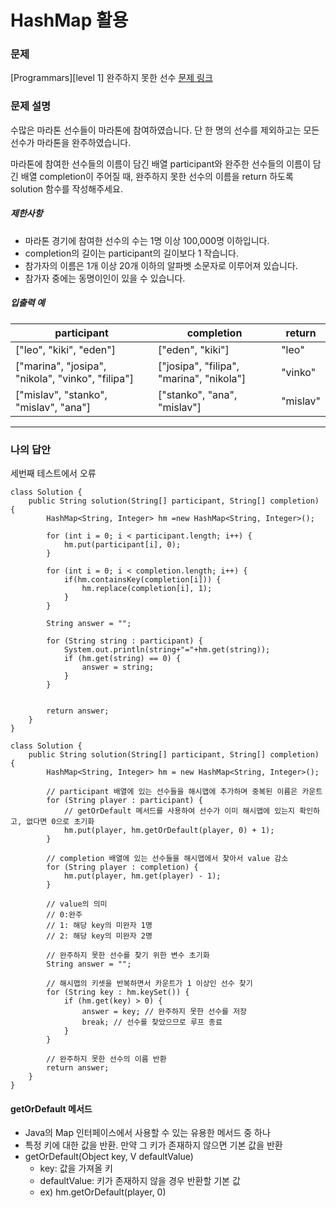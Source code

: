 # HashMap 활용

### 문제
[Programmars][level 1] 완주하지 못한 선수 [문제 링크](https://school.programmers.co.kr/learn/courses/30/lessons/42576) 

### 문제 설명

<p>수많은 마라톤 선수들이 마라톤에 참여하였습니다. 단 한 명의 선수를 제외하고는 모든 선수가 마라톤을 완주하였습니다.</p>

<p>마라톤에 참여한 선수들의 이름이 담긴 배열 participant와 완주한 선수들의 이름이 담긴 배열 completion이 주어질 때, 완주하지 못한 선수의 이름을 return 하도록 solution 함수를 작성해주세요.</p>

<h5>제한사항</h5>

<ul>
<li>마라톤 경기에 참여한 선수의 수는 1명 이상 100,000명 이하입니다.</li>
<li>completion의 길이는 participant의 길이보다 1 작습니다.</li>
<li>참가자의 이름은 1개 이상 20개 이하의 알파벳 소문자로 이루어져 있습니다.</li>
<li>참가자 중에는 동명이인이 있을 수 있습니다.</li>
</ul>

<h5>입출력 예</h5>
<table class="table">
        <thead><tr>
<th>participant</th>
<th>completion</th>
<th>return</th>
</tr>
</thead>
        <tbody><tr>
<td>["leo", "kiki", "eden"]</td>
<td>["eden", "kiki"]</td>
<td>"leo"</td>
</tr>
<tr>
<td>["marina", "josipa", "nikola", "vinko", "filipa"]</td>
<td>["josipa", "filipa", "marina", "nikola"]</td>
<td>"vinko"</td>
</tr>
<tr>
<td>["mislav", "stanko", "mislav", "ana"]</td>
<td>["stanko", "ana", "mislav"]</td>
<td>"mislav"</td>
</tr>
</tbody>
      </table>

<hr>

### 나의 답안

세번째 테스트에서 오류

```
class Solution {
    public String solution(String[] participant, String[] completion) {
        HashMap<String, Integer> hm =new HashMap<String, Integer>();
		
		for (int i = 0; i < participant.length; i++) {
			hm.put(participant[i], 0);
		}
		
		for (int i = 0; i < completion.length; i++) {
			if(hm.containsKey(completion[i])) {
				hm.replace(completion[i], 1);
			}
		}
		
		String answer = "";
		
		for (String string : participant) {
            System.out.println(string+"="+hm.get(string));
			if (hm.get(string) == 0) {
				answer = string;
			}
		}
		
        
        return answer;
    }
}

```




```
class Solution {
    public String solution(String[] participant, String[] completion) {
        HashMap<String, Integer> hm = new HashMap<String, Integer>();

        // participant 배열에 있는 선수들을 해시맵에 추가하며 중복된 이름은 카운트
        for (String player : participant) {
            // getOrDefault 메서드를 사용하여 선수가 이미 해시맵에 있는지 확인하고, 없다면 0으로 초기화
            hm.put(player, hm.getOrDefault(player, 0) + 1);
        }

        // completion 배열에 있는 선수들을 해시맵에서 찾아서 value 감소
        for (String player : completion) {
            hm.put(player, hm.get(player) - 1);
        }
            
        // value의 의미 
        // 0:완주
        // 1: 해당 key의 미완자 1명
        // 2: 해당 key의 미완자 2명
            
        // 완주하지 못한 선수를 찾기 위한 변수 초기화
        String answer = "";

        // 해시맵의 키셋을 반복하면서 카운트가 1 이상인 선수 찾기
        for (String key : hm.keySet()) {
            if (hm.get(key) > 0) {
                answer = key; // 완주하지 못한 선수를 저장
                break; // 선수를 찾았으므로 루프 종료
            }
        }

        // 완주하지 못한 선수의 이름 반환
        return answer;
    }
}
```

#### getOrDefault 메서드
* Java의 Map 인터페이스에서 사용할 수 있는 유용한 메서드 중 하나
* 특정 키에 대한 값을 반환. 만약 그 키가 존재하지 않으면 기본 값을 반환
* getOrDefault(Object key, V defaultValue)
  * key: 값을 가져올 키
  * defaultValue: 키가 존재하지 않을 경우 반환할 기본 값
  * ex) hm.getOrDefault(player, 0)
